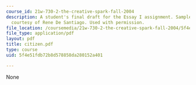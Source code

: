 ```yaml
---
course_id: 21w-730-2-the-creative-spark-fall-2004
description: A student's final draft for the Essay I assignment. Sample student essay
  courtesy of Rene De Santiago. Used with permission.
file_location: /coursemedia/21w-730-2-the-creative-spark-fall-2004/5f4e51fdb72b8d578858da280152a401_citizen.pdf
file_type: application/pdf
layout: pdf
title: citizen.pdf
type: course
uid: 5f4e51fdb72b8d578858da280152a401

---
```

None